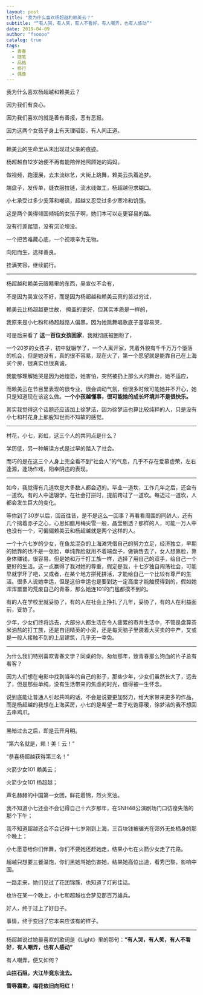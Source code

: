 ```yaml
---
layout: post
title: "我为什么喜欢杨超越和赖美云？"
subtitle: "“有人哭，有人笑，有人不看好，有人嘲弄，也有人感动”"
date: 2019-04-09
author: "fsoooo"
catalog: true
tags:
  - 青春
  - 随笔
  - 品格
  - 修行
  - 偶像
---
```


我为什么喜欢杨超越和赖美云？

因为我们有良心。

因为我们喜欢的就是善有善报，恶有恶报。

因为这两个女孩子身上有天理昭彰，有人间正道。


***


赖美云的生命里从未出现过父亲的痕迹。

杨超越自12岁始便不再有能陪伴她照顾她的妈妈。

做视频，跑漫展，去末流综艺，大街上跳舞，赖美云执着追梦。

端盘子，发传单，缝衣服拉链，流水线做工，杨超越但求糊口。

小七承受过多少奚落和嘲讽，超越又忍受过多少寒冷和饥饿。

这是两个美得倾国倾城的女孩子啊，她们本可以走更容易的路。

没有行差踏错，没有沉沦埋没。

一个把苦难藏心底，一个视艰辛为无物。

向阳而生，选择善良。

挂满笑容，继续前行。

***

杨超越和赖美云眼睛里的东西，吴宣仪不会有，

不是因为吴宣仪不好，而是因为杨超越和赖美云真的苦过穷过，

赖美云比杨超越更世故， 掩盖的更好，但其实本质是一样的，

我原来是小七粉和杨超越路人偏黑，因为她跳舞唱歌底子差容易哭，

可是后来看了 **送一百位女孩回家**，我就彻底被圈粉了，

一个20岁的女孩子，初中就辍学了，一个人离开家，凭着外貌有千千万万个堕落的机会，但是她没有，真的很不容易，现在火了，第一个愿望就是能靠自己在上海买个房，很真实也很真诚，

我能够理解她哭是因为她惶恐，她害怕，突然被扔上那么大的舞台，她不适应，

而赖美云在节目里表现的很专业，很会调动气氛，但很多时候可能她并不开心，她只是知道现在该这么做。**一个小孩越懂事，很可能她的成长坏境并不是很快乐。**

其实我觉得这个话题还应该加上徐梦洁，因为徐梦洁也算比较纯粹的人，只是没有小七和村花身上那股知世而不知故的感觉。

***

村花，小七，彩虹，这三个人的共同点是什么？

学历低，另一种解读方式是过早的踏入了社会。

而巧的是在这三个人身上完全看不到“社会人”的气息，几乎不存在爱慕虚荣，左右逢源，逢场作戏，阳奉阴违的表现。

***

如今，我觉得有几道坎是大多数人都会迈的。毕业一道坎，工作几年之后，还会有一道坎。有的人中途辍学，在社会打拼时，提前跨过了一道坎。每迈过一道坎，人都会发生巨大的变化。

等你到了30岁以后，回首往昔，是不是这么一回事？再看看周围的同龄人，还有几个揣着赤子之心，心思如腊月梅尖雪一般，晶莹剔透？那样的人，可能一万人中也没有一个，可偏偏赖美云和杨超越就是两个这样的人。



一个十六七岁的少女，在鱼龙混杂的上海滩凭借自己的努力立足，经济独立，早期的她靠的也不是一张脸，单纯靠脸就用不着端盘子，做销售去了，女人想靠脸，靠身体赚钱，很容易，但是她和万千打工族一样，选择了用自己的双手，给自己一个更好的生活。这一点赢得了我对她的尊重，假定是我，十七岁独自闯荡社会，可能早就学坏了吧，又或者，在某个地方拼死拼活，才能给自己一个比较有尊严的生活。很多人说她幸运，但是这份幸运也是要到达一定高度才能触摸得到的，假如她浑浑噩噩的荒废自己的青春，那么她连101的门槛都摸不到的。



有的人在学校里就妥协了，有的人在社会上挣扎了几年，妥协了，有的人在利益面前，妥协了。

少年，少女们终将远去，大部分人都生活在令人疲累的市井生活中，不管是盘算茶米油盐的打工族，还是自诩精英的小资，还是每天脑子里装着大买卖的中产，又或是一般人接触不到的上层建筑，几乎无一幸免。

***

为什么我们特别喜欢青春文学？同桌的你，匆匆那年，致青春那么狗血的片子总有看客？

因为人们想在电影中找到当年的自己的影子，那些少年，少女们虽然长大了，远去了，但是那些单纯，没有生活带来的焦虑的时光，值得被一生怀念。



说到底能让普通人引起共鸣的话，不会是说要更加努力，给大家带来更多的作品，而是杨超越的我想在上海买房，小七的是希望一辈子吃饱穿暖，徐梦洁的我不想回去串鸡爪。

***

黑暗过去之后，即是云开月明。

“第六名就是，赖！美！云！”

“恭喜杨超越获得第三名！”

火箭少女101 赖美云；

火箭少女101 杨超越； 

声名赫赫的中国第一女团，鲜花着锦，烈火烹油。

我不知道小七还会不会记得自己十六岁那年，在SNH48公演剧场门口彷徨失落的那个下午；

我不知道超越还会不会记得十七岁刚到上海，三百块钱被骗光在郊外无处栖身的那个晚上；

小七愿意给你们伴舞，你们不要她还赶她走，结果小七在火箭少女走了花路。

超越只想要三餐温饱，你们黑她骂她伤害她，结果她高位出道，看秀巴黎，影响中国。

一路走来，她们见过了花团锦簇，也知道了灯彩佳话。

也许在某一个晚上，小七和超越也会梦见那百万雄兵。

好人，终于过上了好日子。

事情，终于变回了它本来应该有的样子。

***

杨超越说过她最喜欢的歌词是《Light》里的那句：**“有人哭，有人笑，有人不看好，有人嘲弄，也有人感动”**

有人嘲弄，便又如何？

**山拦石阻，大江毕竟东流去。**

**雪辱霜欺，梅花依旧向阳红！**













